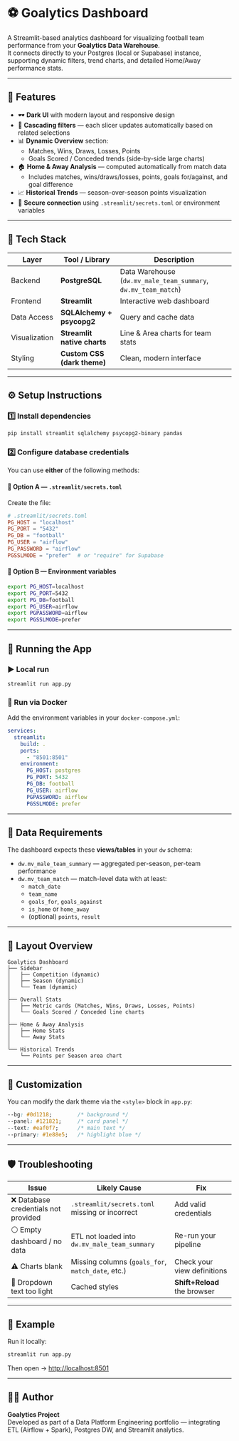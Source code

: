 # ⚽ Goalytics Dashboard

A Streamlit-based analytics dashboard for visualizing football team performance from your **Goalytics Data Warehouse**.  
It connects directly to your Postgres (local or Supabase) instance, supporting dynamic filters, trend charts, and detailed Home/Away performance stats.

---

## 🚀 Features

- 🕶️ **Dark UI** with modern layout and responsive design  
- 🔁 **Cascading filters** — each slicer updates automatically based on related selections  
- 📊 **Dynamic Overview** section:
  - Matches, Wins, Draws, Losses, Points
  - Goals Scored / Conceded trends (side-by-side large charts)
- 🏠 **Home & Away Analysis** — computed automatically from match data  
  - Includes matches, wins/draws/losses, points, goals for/against, and goal difference
- 📈 **Historical Trends** — season-over-season points visualization  
- 🔐 **Secure connection** using `.streamlit/secrets.toml` or environment variables

---

## 🧠 Tech Stack

| Layer | Tool / Library | Description |
|-------|----------------|-------------|
| Backend | **PostgreSQL** | Data Warehouse (`dw.mv_male_team_summary`, `dw.mv_team_match`) |
| Frontend | **Streamlit** | Interactive web dashboard |
| Data Access | **SQLAlchemy + psycopg2** | Query and cache data |
| Visualization | **Streamlit native charts** | Line & Area charts for team stats |
| Styling | **Custom CSS (dark theme)** | Clean, modern interface |

---

## ⚙️ Setup Instructions

### 1️⃣ Install dependencies
```bash
pip install streamlit sqlalchemy psycopg2-binary pandas
```

### 2️⃣ Configure database credentials

You can use **either** of the following methods:

#### 🧩 Option A — `.streamlit/secrets.toml`
Create the file:
```toml
# .streamlit/secrets.toml
PG_HOST = "localhost"
PG_PORT = "5432"
PG_DB = "football"
PG_USER = "airflow"
PG_PASSWORD = "airflow"
PGSSLMODE = "prefer"  # or "require" for Supabase
```

#### 🧩 Option B — Environment variables
```bash
export PG_HOST=localhost
export PG_PORT=5432
export PG_DB=football
export PG_USER=airflow
export PGPASSWORD=airflow
export PGSSLMODE=prefer
```

---

## 🧩 Running the App

### ▶️ Local run
```bash
streamlit run app.py
```

### 🐳 Run via Docker
Add the environment variables in your `docker-compose.yml`:
```yaml
services:
  streamlit:
    build: .
    ports:
      - "8501:8501"
    environment:
      PG_HOST: postgres
      PG_PORT: 5432
      PG_DB: football
      PG_USER: airflow
      PGPASSWORD: airflow
      PGSSLMODE: prefer
```

---

## 🧱 Data Requirements

The dashboard expects these **views/tables** in your `dw` schema:

- `dw.mv_male_team_summary` — aggregated per-season, per-team performance  
- `dw.mv_team_match` — match-level data with at least:
  - `match_date`
  - `team_name`
  - `goals_for`, `goals_against`
  - `is_home` or `home_away`
  - (optional) `points`, `result`

---

## 🧭 Layout Overview

```
Goalytics Dashboard
├── Sidebar
│   ├── Competition (dynamic)
│   ├── Season (dynamic)
│   └── Team (dynamic)
│
├── Overall Stats
│   ├── Metric cards (Matches, Wins, Draws, Losses, Points)
│   └── Goals Scored / Conceded line charts
│
├── Home & Away Analysis
│   ├── Home Stats
│   └── Away Stats
│
└── Historical Trends
    └── Points per Season area chart
```

---

## 🎨 Customization

You can modify the dark theme via the `<style>` block in `app.py`:

```css
--bg: #0d1218;        /* background */
--panel: #121821;     /* card panel */
--text: #eaf0f7;      /* main text */
--primary: #1e88e5;   /* highlight blue */
```

---

## 🛡️ Troubleshooting

| Issue | Likely Cause | Fix |
|-------|---------------|-----|
| ❌ Database credentials not provided | `.streamlit/secrets.toml` missing or incorrect | Add valid credentials |
| ⚪ Empty dashboard / no data | ETL not loaded into `dw.mv_male_team_summary` | Re-run your pipeline |
| ⚠️ Charts blank | Missing columns (`goals_for`, `match_date`, etc.) | Check your view definitions |
| 🎨 Dropdown text too light | Cached styles | **Shift+Reload** the browser |

---

## 🏁 Example

Run it locally:
```bash
streamlit run app.py
```
Then open → [http://localhost:8501](http://localhost:8501)

---

## 🧑‍💻 Author

**Goalytics Project**  
Developed as part of a Data Platform Engineering portfolio — integrating ETL (Airflow + Spark), Postgres DW, and Streamlit analytics.
